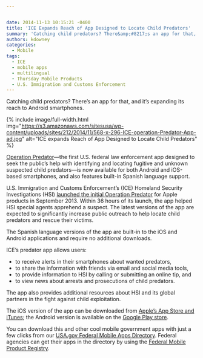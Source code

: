 ```yaml
---


date: 2014-11-13 10:15:21 -0400
title: 'ICE Expands Reach of App Designed to Locate Child Predators'
summary: 'Catching child predators? There&amp;#8217;s an app for that, and it&amp;#8217;s expanding its reach to Android smartphones.  Operation Predator&mdash;the first U.S. federal law enforcement app designed to seek the public&amp;#8217;s help with identifying and locating fugitive and unknown suspected child predators&mdash;is now available'
authors: kdowney
categories:
  - Mobile
tags:
  - ICE
  - mobile apps
  - multilingual
  - Thursday Mobile Products
  - U.S. Immigration and Customs Enforcement
---
```


Catching child predators? There&#8217;s an app for that, and it&#8217;s expanding its reach to Android smartphones.


{% include image/full-width.html img="https://s3.amazonaws.com/sitesusa/wp-content/uploads/sites/212/2014/11/568-x-296-ICE-operation-Predator-App-ad.jpg" alt="ICE expands Reach of App Designed to Locate Child Predators" %}

[Operation Predator](https://www.ice.gov/predator/predator-app.htm)—the first U.S. federal law enforcement app designed to seek the public&#8217;s help with identifying and locating fugitive and unknown suspected child predators—is now available for both Android and iOS-based smartphones, and also features built-in Spanish language support.

U.S. Immigration and Customs Enforcement&#8217;s (ICE) Homeland Security Investigations (HSI) [launched the initial Operation Predator](https://www.WHATEVER/2014/05/01/operation-predator-app-from-ice-developed-to-help-rescue-children-capture-sexual-predators/) for Apple products in September 2013. Within 36 hours of its launch, the app helped HSI special agents apprehend a suspect. The latest versions of the app are expected to significantly increase public outreach to help locate child predators and rescue their victims.

The Spanish language versions of the app are built-in to the iOS and Android applications and require no additional downloads.

ICE&#8217;s predator app allows users:

  * to receive alerts in their smartphones about wanted predators,
  * to share the information with friends via email and social media tools,
  * to provide information to HSI by calling or submitting an online tip, and
  * to view news about arrests and prosecutions of child predators.

The app also provides additional resources about HSI and its global partners in the fight against child exploitation.

The iOS version of the app can be downloaded from [Apple&#8217;s App Store and iTunes](https://itunes.apple.com/us/app/operation-predator/id695130859?mt=8); the Android version is available on the [Google Play store](https://play.google.com/store/apps/details?id=com.java.ice).

You can download this and other cool mobile government apps with just a few clicks from our [USA.gov Federal Mobile Apps Directory](http://www.usa.gov/mobileapps.shtml). Federal agencies can get their apps in the directory by using the [Federal Mobile Product Registry](https://www.WHATEVER/services/the-federal-mobile-apps-registry/ "The Federal Mobile Products Registry").